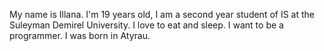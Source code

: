 My name is Illana. I'm 19 years old, I am a second year student of IS at the Suleyman Demirel University. I love to eat and sleep. I want to be a programmer. I was born in Atyrau.
